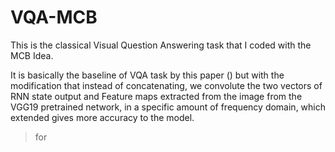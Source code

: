 # VQA-MCB

This is the classical Visual Question Answering task that I coded with the MCB Idea.

It is basically the baseline of VQA task by this paper () but with the modification that instead of concatenating, we convolute the two vectors of RNN state output and Feature maps extracted from the image from the VGG19 pretrained network, in a specific amount of frequency domain, which extended gives more accuracy to the model.

>for 
